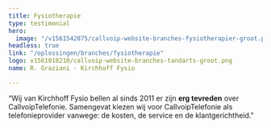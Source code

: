 ```yaml
---
title: Fysiotherapie
type: testimonial
hero:
  image: "/v1561542875/callvoip-website-branches-fysiotherapier-groot.png"
headless: true
link: "/oplossingen/branches/fysiotherapie"
logo: v1561018210/callvoip-website-branches-tandarts-groot.png
name: R. Graziani - Kirchhoff Fysio

---
```

“Wij van Kirchhoff Fysio bellen al sinds 2011 er zijn **erg tevreden** over CallvoipTelefonie. Samengevat kiezen wij voor CallvoipTelefonie als telefonieprovider vanwege: de kosten, de service en de klantgerichtheid."